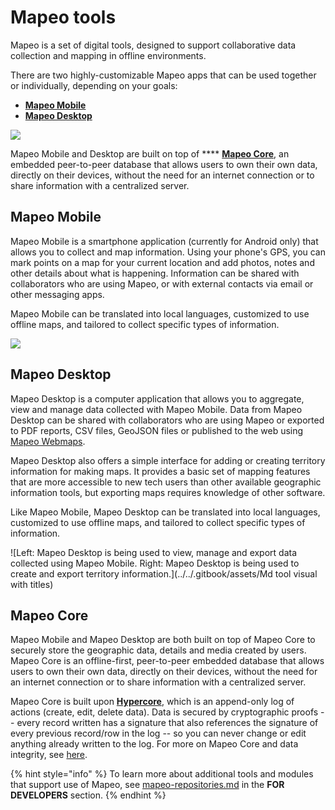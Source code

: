 # Mapeo tools

Mapeo is a set of digital tools, designed to support collaborative data collection and mapping in offline environments.

There are two highly-customizable Mapeo apps that can be used together or individually, depending on your goals:

* ****[**Mapeo Mobile**](mapeo-tools.md#mapeo-mobile)****
* ****[**Mapeo Desktop**](mapeo-tools.md#mapeo-desktop)****

![](../../.gitbook/assets/Md\_Mm\_Mcore.png)

Mapeo Mobile and Desktop are built on top of **** [**Mapeo Core**](mapeo-tools.md#mapeo-core), an embedded peer-to-peer database that allows users to own their own data, directly on their devices, without the need for an internet connection or to share information with a centralized server.

## Mapeo Mobile

Mapeo Mobile is a smartphone application (currently for Android only) that allows you to collect and map information. Using your phone's GPS, you can mark points on a map for your current location and add photos, notes and other details about what is happening. Information can be shared with collaborators who are using Mapeo, or with external contacts via email or other messaging apps.

Mapeo Mobile can be translated into local languages, customized to use offline maps, and tailored to collect specific types of information.

![](../../.gitbook/assets/Mm\_tool\_visual.jpg)

## Mapeo Desktop

Mapeo Desktop is a computer application that allows you to aggregate, view and manage data collected with Mapeo Mobile. Data from Mapeo Desktop can be shared with collaborators who are using Mapeo or exported to PDF reports, CSV files, GeoJSON files or published to the web using [Mapeo Webmaps](../../complete-reference-guide/mapeo-desktop-use/using-mapeo-desktop-to-manage-mapeo-mobile-data/exporting-and-sharing-externally.md#export-as-web-map).

Mapeo Desktop also offers a simple interface for adding or creating territory information for making maps. It provides a basic set of mapping features that are more accessible to new tech users than other available geographic information tools, but exporting maps requires knowledge of other software.

Like Mapeo Mobile, Mapeo Desktop can be translated into local languages, customized to use offline maps, and tailored to collect specific types of information.

![Left: Mapeo Desktop is being used to view, manage and export data collected using Mapeo Mobile. Right: Mapeo Desktop is being used to create and export territory information.](../../.gitbook/assets/Md tool visual with titles)

## Mapeo Core

Mapeo Mobile and Mapeo Desktop are both built on top of Mapeo Core to securely store the geographic data, details and media created by users. Mapeo Core is an offline-first, peer-to-peer embedded database that allows users to own their own data, directly on their devices, without the need for an internet connection or to share information with a centralized server.

Mapeo Core is built upon [**Hypercore**](https://hypercore-protocol.org), which is an append-only log of actions (create, edit, delete data). Data is secured by cryptographic proofs -- every record written has a signature that also references the signature of every previous record/row in the log -- so you can never change or edit anything already written to the log. For more on Mapeo Core and data integrity, see [here](https://wp.digital-democracy.org/cooperative-ownership-of-data-without-blockchain/).

{% hint style="info" %}
To learn more about additional tools and modules that support use of Mapeo, see [mapeo-repositories.md](../../for-developers/mapeo-repositories.md "mention") in the **FOR DEVELOPERS** section.
{% endhint %}
